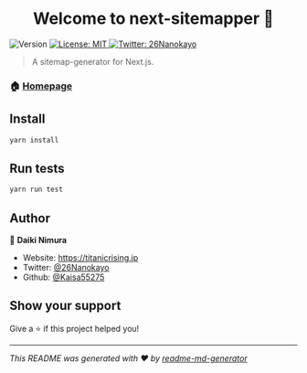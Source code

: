 <h1 align="center">Welcome to next-sitemapper 👋</h1>
<p>
  <img alt="Version" src="https://img.shields.io/badge/version-1.0.4-blue.svg?cacheSeconds=2592000" />
  <a href="#" target="_blank">
    <img alt="License: MIT" src="https://img.shields.io/badge/License-MIT-yellow.svg" />
  </a>
  <a href="https://twitter.com/26Nanokayo" target="_blank">
    <img alt="Twitter: 26Nanokayo" src="https://img.shields.io/twitter/follow/26Nanokayo.svg?style=social" />
  </a>
</p>

> A sitemap-generator for Next.js.

### 🏠 [Homepage](https://titanicrising.jp/profile)

## Install

```sh
yarn install
```

## Run tests

```sh
yarn run test
```

## Author

👤 **Daiki Nimura**

* Website: https://titanicrising.jp
* Twitter: [@26Nanokayo](https://twitter.com/26Nanokayo)
* Github: [@Kaisa55275](https://github.com/Kaisa55275)

## Show your support

Give a ⭐️ if this project helped you!

***
_This README was generated with ❤️ by [readme-md-generator](https://github.com/kefranabg/readme-md-generator)_